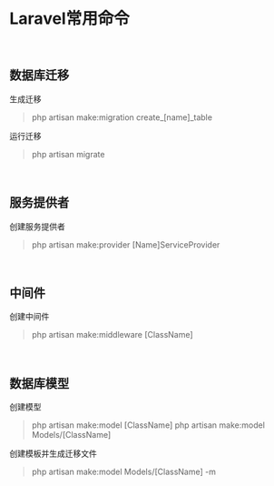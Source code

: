 # Laravel常用命令 #

<br/>

## 数据库迁移 ##

生成迁移
> php artisan make:migration create_[name]_table

运行迁移
> php artisan migrate

<br/>

## 服务提供者 ##

创建服务提供者
> php artisan make:provider [Name]ServiceProvider

<br/>

## 中间件 ##

创建中间件
> php artisan make:middleware [ClassName]

<br/>

## 数据库模型 ##

创建模型
> php artisan make:model [ClassName]
> php artisan make:model Models/[ClassName]

创建模板并生成迁移文件
> php artisan make:model Models/[ClassName] -m
